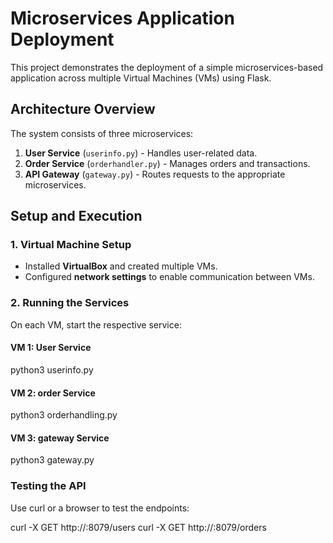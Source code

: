 # Microservices Application Deployment

This project demonstrates the deployment of a simple microservices-based application across multiple Virtual Machines (VMs) using Flask.

## Architecture Overview

The system consists of three microservices:
1. **User Service** (`userinfo.py`) - Handles user-related data.
2. **Order Service** (`orderhandler.py`) - Manages orders and transactions.
3. **API Gateway** (`gateway.py`) - Routes requests to the appropriate microservices.

## Setup and Execution

### 1. Virtual Machine Setup
- Installed **VirtualBox** and created multiple VMs.
- Configured **network settings** to enable communication between VMs.

### 2. Running the Services
On each VM, start the respective service:

#### **VM 1: User Service**
python3 userinfo.py

#### **VM 2: order Service**
python3 orderhandling.py

#### **VM 3: gateway Service**
python3 gateway.py

 ### **Testing the API**
Use curl or a browser to test the endpoints:

curl -X GET http://<gateway-ip>:8079/users
curl -X GET http://<gateway-ip>:8079/orders